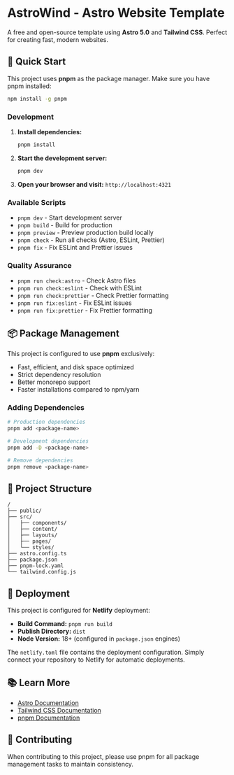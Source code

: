 # AstroWind - Astro Website Template

A free and open-source template using **Astro 5.0** and **Tailwind CSS**. Perfect for creating fast, modern websites.

## 🚀 Quick Start

This project uses **pnpm** as the package manager. Make sure you have pnpm installed:

```bash
npm install -g pnpm
```

### Development

1. **Install dependencies:**

   ```bash
   pnpm install
   ```

2. **Start the development server:**

   ```bash
   pnpm dev
   ```

3. **Open your browser and visit:**
   `http://localhost:4321`

### Available Scripts

- `pnpm dev` - Start development server
- `pnpm build` - Build for production
- `pnpm preview` - Preview production build locally
- `pnpm check` - Run all checks (Astro, ESLint, Prettier)
- `pnpm fix` - Fix ESLint and Prettier issues

### Quality Assurance

- `pnpm run check:astro` - Check Astro files
- `pnpm run check:eslint` - Check with ESLint
- `pnpm run check:prettier` - Check Prettier formatting
- `pnpm run fix:eslint` - Fix ESLint issues
- `pnpm run fix:prettier` - Fix Prettier formatting

## 📦 Package Management

This project is configured to use **pnpm** exclusively:

- Fast, efficient, and disk space optimized
- Strict dependency resolution
- Better monorepo support
- Faster installations compared to npm/yarn

### Adding Dependencies

```bash
# Production dependencies
pnpm add <package-name>

# Development dependencies
pnpm add -D <package-name>

# Remove dependencies
pnpm remove <package-name>
```

## 🔧 Project Structure

```
/
├── public/
├── src/
│   ├── components/
│   ├── content/
│   ├── layouts/
│   ├── pages/
│   └── styles/
├── astro.config.ts
├── package.json
├── pnpm-lock.yaml
└── tailwind.config.js
```

## 🚀 Deployment

This project is configured for **Netlify** deployment:

- **Build Command:** `pnpm run build`
- **Publish Directory:** `dist`
- **Node Version:** 18+ (configured in `package.json` engines)

The `netlify.toml` file contains the deployment configuration. Simply connect your repository to Netlify for automatic deployments.

## 📚 Learn More

- [Astro Documentation](https://docs.astro.build)
- [Tailwind CSS Documentation](https://tailwindcss.com/docs)
- [pnpm Documentation](https://pnpm.io/)

## 🤝 Contributing

When contributing to this project, please use pnpm for all package management tasks to maintain consistency.

